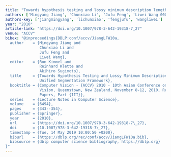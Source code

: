 ```yaml
---
title: "Towards hypothesis testing and lossy minimum description length: a unified segmentation framework"
authors: ['Mingyang Jiang', 'Chunxiao Li', 'Jufu Feng', 'Liwei Wang 0001']
authors-key: ['jiangmingyang', 'lichunxiao', 'fengjufu', 'wangliwei']
year: "2010"
article-link: "https://doi.org/10.1007/978-3-642-19318-7_27"
venue: "ACCV"
bibex: "@inproceedings{DBLP:conf/accv/JiangLFW10a,
  author    = {Mingyang Jiang and
               Chunxiao Li and
               Jufu Feng and
               Liwei Wang},
  editor    = {Ron Kimmel and
               Reinhard Klette and
               Akihiro Sugimoto},
  title     = {Towards Hypothesis Testing and Lossy Minimum Description Length: {A}
               Unified Segmentation Framework},
  booktitle = {Computer Vision - {ACCV} 2010 - 10th Asian Conference on Computer
               Vision, Queenstown, New Zealand, November 8-12, 2010, Revised Selected
               Papers, Part {III}},
  series    = {Lecture Notes in Computer Science},
  volume    = {6494},
  pages     = {343--354},
  publisher = {Springer},
  year      = {2010},
  url       = {https://doi.org/10.1007/978-3-642-19318-7\_27},
  doi       = {10.1007/978-3-642-19318-7\_27},
  timestamp = {Tue, 14 May 2019 10:00:50 +0200},
  biburl    = {https://dblp.org/rec/conf/accv/JiangLFW10a.bib},
  bibsource = {dblp computer science bibliography, https://dblp.org}
}"
---
```

